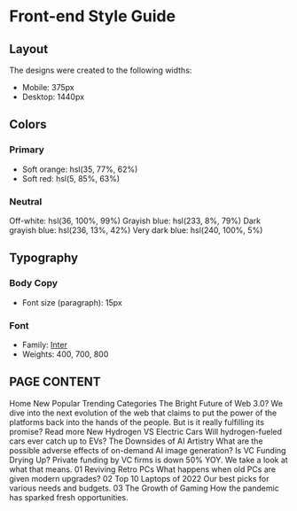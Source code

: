 # Front-end Style Guide

## Layout

The designs were created to the following widths:

- Mobile: 375px
- Desktop: 1440px

## Colors

### Primary

- Soft orange: hsl(35, 77%, 62%)
- Soft red: hsl(5, 85%, 63%)

### Neutral

Off-white: hsl(36, 100%, 99%)
Grayish blue: hsl(233, 8%, 79%)
Dark grayish blue: hsl(236, 13%, 42%)
Very dark blue: hsl(240, 100%, 5%)

## Typography

### Body Copy

- Font size (paragraph): 15px

### Font

- Family: [Inter](https://fonts.google.com/specimen/Inter)
- Weights: 400, 700, 800


## PAGE CONTENT
Home New Popular Trending Categories The Bright Future of Web 3.0? We dive into the next evolution of the web that claims to put the power of the platforms back into the hands of the people. But is it really fulfilling its promise? Read more New Hydrogen VS Electric Cars Will hydrogen-fueled cars ever catch up to EVs? The Downsides of AI Artistry What are the possible adverse effects of on-demand AI image generation? Is VC Funding Drying Up? Private funding by VC firms is down 50% YOY. We take a look at what that means. 01 Reviving Retro PCs What happens when old PCs are given modern upgrades? 02 Top 10 Laptops of 2022 Our best picks for various needs and budgets. 03 The Growth of Gaming How the pandemic has sparked fresh opportunities.

